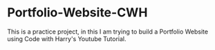 # Portfolio-Website-CWH
This is a practice project, in this I am trying to build a Portfolio Website using Code with Harry's Youtube Tutorial.
